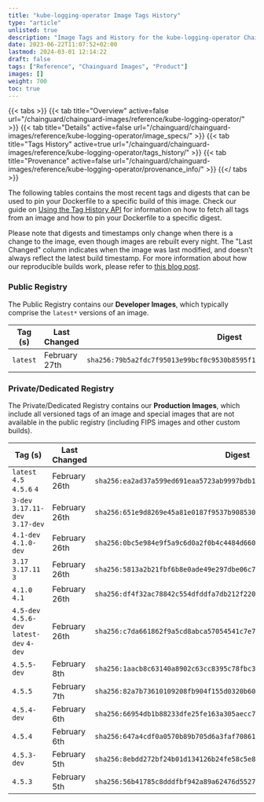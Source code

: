 ```yaml
---
title: "kube-logging-operator Image Tags History"
type: "article"
unlisted: true
description: "Image Tags and History for the kube-logging-operator Chainguard Image"
date: 2023-06-22T11:07:52+02:00
lastmod: 2024-03-01 12:14:22
draft: false
tags: ["Reference", "Chainguard Images", "Product"]
images: []
weight: 700
toc: true
---
```


{{< tabs >}}
{{< tab title="Overview" active=false url="/chainguard/chainguard-images/reference/kube-logging-operator/" >}}
{{< tab title="Details" active=false url="/chainguard/chainguard-images/reference/kube-logging-operator/image_specs/" >}}
{{< tab title="Tags History" active=true url="/chainguard/chainguard-images/reference/kube-logging-operator/tags_history/" >}}
{{< tab title="Provenance" active=false url="/chainguard/chainguard-images/reference/kube-logging-operator/provenance_info/" >}}
{{</ tabs >}}

The following tables contains the most recent tags and digests that can be used to pin your Dockerfile to a specific build of this image. Check our guide on [Using the Tag History API](/chainguard/chainguard-images/using-the-tag-history-api/) for information on how to fetch all tags from an image and how to pin your Dockerfile to a specific digest.

Please note that digests and timestamps only change when there is a change to the image, even though images are rebuilt every night. The "Last Changed" column indicates when the image was last modified, and doesn't always reflect the latest build timestamp. For more information about how our reproducible builds work, please refer to [this blog post](https://www.chainguard.dev/unchained/reproducing-chainguards-reproducible-image-builds).

### Public Registry
The Public Registry contains our **Developer Images**, which typically comprise the `latest*` versions of an image.

| Tag (s)   | Last Changed  | Digest                                                                    |
|-----------|---------------|---------------------------------------------------------------------------|
|  `latest` | February 27th | `sha256:79b5a2fdc7f95013e99bcf0c9530b8595f141a64577a7f3551cd02f428bbe335` |


### Private/Dedicated Registry
The Private/Dedicated Registry contains our **Production Images**, which include all versioned tags of an image and special images that are not available in the public registry (including FIPS images and other custom builds).

| Tag (s)                                     | Last Changed  | Digest                                                                    |
|---------------------------------------------|---------------|---------------------------------------------------------------------------|
|  `latest` `4.5` `4.5.6` `4`                 | February 26th | `sha256:ea2ad37a599ed691eaa5723ab9997bdb1a0bd980293b0c70fc49af2374c60d62` |
|  `3-dev` `3.17.11-dev` `3.17-dev`           | February 26th | `sha256:651e9d8269e45a81e0187f9537b908530e869d642269762465a827e2a6a6e80f` |
|  `4.1-dev` `4.1.0-dev`                      | February 26th | `sha256:0bc5e984e9f5a9c6d0a2f0b4c4484d6602a03389a521813b1dafb9457ae1a7c8` |
|  `3.17` `3.17.11` `3`                       | February 26th | `sha256:5813a2b21fbf6b8e0ade49e297dbe06c7415d3c4f77daf72c2cf5752b73921f9` |
|  `4.1.0` `4.1`                              | February 26th | `sha256:df4f32ac78842c554dfddfa7db212f220a9527d2f105af17e6a2c096fdaca11e` |
|  `4.5-dev` `4.5.6-dev` `latest-dev` `4-dev` | February 26th | `sha256:c7da661862f9a5cd8abca57054541c7e7523e4f31e77932cedeede9680e74775` |
|  `4.5.5-dev`                                | February 8th  | `sha256:1aacb8c63140a8902c63cc8395c78fbc3c620b83a0b715e3887bc37ed9ffed0f` |
|  `4.5.5`                                    | February 7th  | `sha256:82a7b73610109208fb904f155d0320b6053604059e6f8f1976d86dd23f4a75b7` |
|  `4.5.4-dev`                                | February 6th  | `sha256:66954db1b88233dfe25fe163a305aecc730ef6f7d4ab5a84bd08625125b25b5b` |
|  `4.5.4`                                    | February 6th  | `sha256:647a4cdf0a0570b89b705d6a3faf70861a80e5a17d05dff567864b4d2639c205` |
|  `4.5.3-dev`                                | February 5th  | `sha256:8ebdd272bf24b01d134126b24fe58c5e8690d67401bf81a7908067b837a89551` |
|  `4.5.3`                                    | February 5th  | `sha256:56b41785c8dddfbf942a89a62476d5527d1088fa64690ced603dd4675e966f85` |

